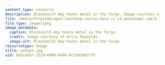 ```yaml
---
content_type: resource
description: Blacksmith Amy heats metal in the forge. Image courtesy of Arlis Reynolds.
file: /media/https%3A/open-learning-course-data-rc.s3.amazonaws.com/6-163-strobe-project-laboratory-fall-2005/bd2cebe73129649984660c1541982737_setup4.jpg
file_type: image/jpeg
image_metadata:
  caption: Blacksmith Amy heats metal in the forge.
  credit: Image courtesy of Arlis Reynolds.
  image-alt: Blacksmith Amy heats metal in the forge.
resourcetype: Image
title: setup4.jpg
uid: bd2cebe7-3129-6499-8466-0c1541982737
---
```

